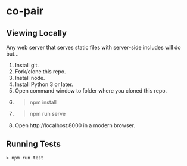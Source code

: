 # co-pair

## Viewing Locally

Any web server that serves static files with server-side includes will do but...

1.  Install git.
2.  Fork/clone this repo.
3.  Install node.
4.  Install Python 3 or later.
5.  Open command window to folder where you cloned this repo.
6.  > npm install
7.  > npm run serve
8.  Open http://localhost:8000 in a modern browser.

## Running Tests

```
> npm run test
```